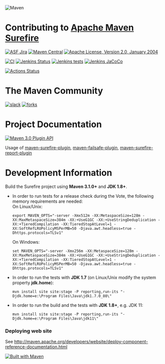 <!---
 Licensed to the Apache Software Foundation (ASF) under one or more
 contributor license agreements.  See the NOTICE file distributed with
 this work for additional information regarding copyright ownership.
 The ASF licenses this file to You under the Apache License, Version 2.0
 (the "License"); you may not use this file except in compliance with
 the License.  You may obtain a copy of the License at

      http://www.apache.org/licenses/LICENSE-2.0

 Unless required by applicable law or agreed to in writing, software
 distributed under the License is distributed on an "AS IS" BASIS,
 WITHOUT WARRANTIES OR CONDITIONS OF ANY KIND, either express or implied.
 See the License for the specific language governing permissions and
 limitations under the License.
-->

<img src="https://maven.apache.org/images/maven-logo-black-on-white.png" alt="Maven"/>

Contributing to [Apache Maven Surefire](https://maven.apache.org/surefire/)
======================

[![ASF Jira](https://img.shields.io/endpoint?url=https%3A%2F%2Fmaven.apache.org%2Fbadges%2Fasf_jira-SUREFIRE.json&style=for-the-badge)][jira]
[![Maven Central](https://img.shields.io/maven-central/v/org.apache.maven.surefire/surefire.svg?label=Maven%20Central&style=for-the-badge)](https://search.maven.org/artifact/org.apache.maven.plugins/maven-surefire-plugin)
[![Apache License, Version 2.0, January 2004](https://img.shields.io/github/license/apache/maven.svg?label=License&style=for-the-badge)][license]

[![CI](https://img.shields.io/badge/CI-Jenkins-blue.svg?style=for-the-badge)](https://jenkins-ci.org/)
[![Jenkins Status](https://img.shields.io/jenkins/s/https/ci-builds.apache.org/job/Maven/job/maven-box/job/maven-surefire/job/master.svg?style=for-the-badge)][build]
[![Jenkins tests](https://img.shields.io/jenkins/t/https/ci-builds.apache.org/job/Maven/job/maven-box/job/maven-surefire/job/master.svg?style=for-the-badge)][test-results]
[![Jenkins JaCoCo](https://img.shields.io/jenkins/coverage/jacoco/https/ci-builds.apache.org/job/Maven/job/maven-box/job/maven-surefire/job/master.svg?style=for-the-badge&color=green)](https://ci-builds.apache.org/job/Maven/job/maven-box/job/maven-surefire/job/master/lastBuild/jacoco/)

[![Actions Status](https://github.com/apache/maven-surefire/workflows/GitHub%20CI/badge.svg?branch=master)](https://github.com/apache/maven-surefire/actions)

# The Maven Community

[![slack](https://img.shields.io/badge/slack-18/1138-pink.svg?style=for-the-badge)](https://the-asf.slack.com)
[![forks](https://img.shields.io/github/forks/apache/maven-surefire.svg?style=for-the-badge&label=Fork)](https://github.com/apache/maven-surefire/)


# Project Documentation

[![Maven 3.0 Plugin API](https://img.shields.io/badge/maven%20site-documentation-blue.svg?style=for-the-badge)](https://maven.apache.org/surefire/)

Usage of [maven-surefire-plugin], [maven-failsafe-plugin], [maven-surefire-report-plugin]


# Development Information

Build the Surefire project using **Maven 3.1.0+** and **JDK 1.8+**.  

* In order to run tests for a release check during the Vote, the following memory requirements are needed:   
  On Linux/Unix:
  ```
  export MAVEN_OPTS="-server -Xmx512m -XX:MetaspaceSize=128m -XX:MaxMetaspaceSize=384m -XX:+UseG1GC -XX:+UseStringDeduplication -XX:+TieredCompilation -XX:TieredStopAtLevel=1 -XX:SoftRefLRUPolicyMSPerMB=50 -Djava.awt.headless=true -Dhttps.protocols=TLSv1"
  ```
  On Windows:
  ```
  set MAVEN_OPTS="-server -Xmx256m -XX:MetaspaceSize=128m -XX:MaxMetaspaceSize=384m -XX:+UseG1GC -XX:+UseStringDeduplication -XX:+TieredCompilation -XX:TieredStopAtLevel=1 -XX:SoftRefLRUPolicyMSPerMB=50 -Djava.awt.headless=true -Dhttps.protocols=TLSv1"
  ```
* In order to run the tests with **JDK 1.7** (on Linux/Unix modify the system property **jdk.home**):  
  ```
  mvn install site site:stage -P reporting,run-its "-Djdk.home=e:\Program Files\Java\jdk1.7.0_80\"
  ```
* In order to run the build and the tests with **JDK 1.8+**, e.g. JDK 11:    
  ```
  mvn install site site:stage -P reporting,run-its "-Djdk.home=e:\Program Files\Java\jdk11\"
  ```
  

### Deploying web site

See http://maven.apache.org/developers/website/deploy-component-reference-documentation.html

[![Built with Maven](http://maven.apache.org/images/logos/maven-feather.png)](https://maven.apache.org/surefire/)


[jira]: https://issues.apache.org/jira/browse/SUREFIRE/
[license]: https://www.apache.org/licenses/LICENSE-2.0
[build]: https://ci-builds.apache.org/job/Maven/job/maven-box/job/maven-surefire/job/master/
[test-results]: https://ci-builds.apache.org/job/Maven/job/maven-box/job/maven-surefire/job/master/lastCompletedBuild/testReport/
[Join us @ irc://freenode/maven]: https://www.irccloud.com/invite?channel=maven&amp;hostname=irc.freenode.net&amp;port=6697&amp;ssl=1
[Webchat with us @channel maven]: http://webchat.freenode.net/?channels=%23maven
[JIRA Change Log]: https://issues.apache.org/jira/browse/SUREFIRE/?selectedTab=com.atlassian.jira.jira-projects-plugin:changelog-panel
[maven-surefire-plugin]: https://maven.apache.org/surefire/maven-surefire-plugin/usage.html
[maven-failsafe-plugin]: https://maven.apache.org/surefire/maven-failsafe-plugin/usage.html
[maven-surefire-report-plugin]: https://maven.apache.org/surefire/maven-surefire-report-plugin/usage.html
